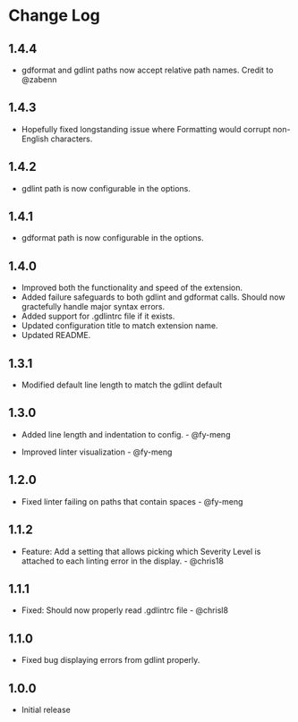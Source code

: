 # Change Log

## 1.4.4

- gdformat and gdlint paths now accept relative path names. Credit to @zabenn

## 1.4.3

- Hopefully fixed longstanding issue where Formatting would corrupt non-English characters.

## 1.4.2

- gdlint path is now configurable in the options.

## 1.4.1

- gdformat path is now configurable in the options.

## 1.4.0

- Improved both the functionality and speed of the extension.
- Added failure safeguards to both gdlint and gdformat calls. Should now gractefully handle major syntax errors.
- Added support for .gdlintrc file if it exists.
- Updated configuration title to match extension name.
- Updated README.

## 1.3.1

- Modified default line length to match the gdlint default

## 1.3.0

- Added line length and indentation to config. - @fy-meng

- Improved linter visualization - @fy-meng

## 1.2.0

- Fixed linter failing on paths that contain spaces - @fy-meng

## 1.1.2

- Feature: Add a setting that allows picking which Severity Level is attached to each linting error in the display. - @chris18

## 1.1.1

- Fixed: Should now properly read .gdlintrc file - @chrisl8

## 1.1.0

- Fixed bug displaying errors from gdlint properly.

## 1.0.0

- Initial release
